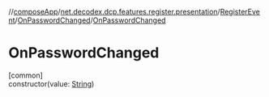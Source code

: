 //[composeApp](../../../../index.md)/[net.decodex.dcp.features.register.presentation](../../index.md)/[RegisterEvent](../index.md)/[OnPasswordChanged](index.md)/[OnPasswordChanged](-on-password-changed.md)

# OnPasswordChanged

[common]\
constructor(value: [String](https://kotlinlang.org/api/latest/jvm/stdlib/kotlin/-string/index.html))
